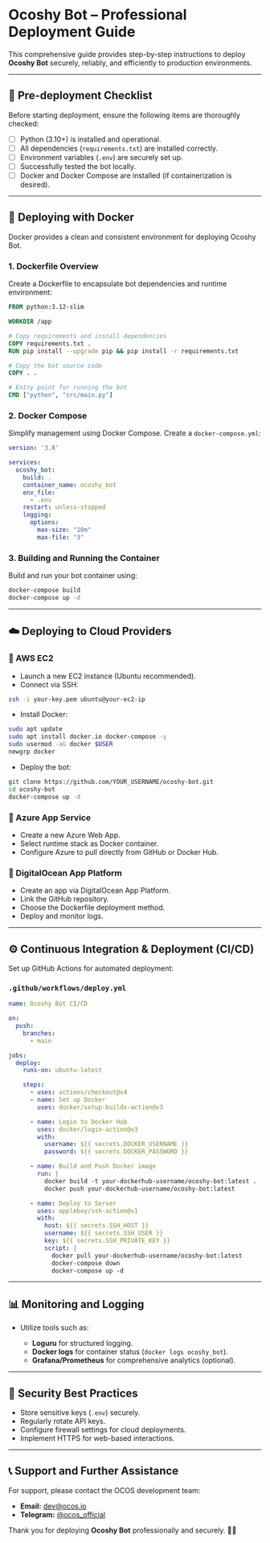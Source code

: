 # Ocoshy Bot – Professional Deployment Guide

This comprehensive guide provides step-by-step instructions to deploy **Ocoshy Bot** securely, reliably, and efficiently to production environments.

---

## 📌 Pre-deployment Checklist

Before starting deployment, ensure the following items are thoroughly checked:

* [ ] Python (3.10+) is installed and operational.
* [ ] All dependencies (`requirements.txt`) are installed correctly.
* [ ] Environment variables (`.env`) are securely set up.
* [ ] Successfully tested the bot locally.
* [ ] Docker and Docker Compose are installed (if containerization is desired).

---

## 🐳 Deploying with Docker

Docker provides a clean and consistent environment for deploying Ocoshy Bot.

### 1. Dockerfile Overview

Create a Dockerfile to encapsulate bot dependencies and runtime environment:

```Dockerfile
FROM python:3.12-slim

WORKDIR /app

# Copy requirements and install dependencies
COPY requirements.txt .
RUN pip install --upgrade pip && pip install -r requirements.txt

# Copy the bot source code
COPY . .

# Entry point for running the bot
CMD ["python", "src/main.py"]
```

### 2. Docker Compose

Simplify management using Docker Compose. Create a `docker-compose.yml`:

```yaml
version: '3.8'

services:
  ocoshy_bot:
    build: .
    container_name: ocoshy_bot
    env_file:
      - .env
    restart: unless-stopped
    logging:
      options:
        max-size: "10m"
        max-file: "3"
```

### 3. Building and Running the Container

Build and run your bot container using:

```bash
docker-compose build
docker-compose up -d
```

---

## ☁️ Deploying to Cloud Providers

### 🔹 AWS EC2

* Launch a new EC2 instance (Ubuntu recommended).
* Connect via SSH:

```bash
ssh -i your-key.pem ubuntu@your-ec2-ip
```

* Install Docker:

```bash
sudo apt update
sudo apt install docker.io docker-compose -y
sudo usermod -aG docker $USER
newgrp docker
```

* Deploy the bot:

```bash
git clone https://github.com/YOUR_USERNAME/ocoshy-bot.git
cd ocoshy-bot
docker-compose up -d
```

### 🔹 Azure App Service

* Create a new Azure Web App.
* Select runtime stack as Docker container.
* Configure Azure to pull directly from GitHub or Docker Hub.

### 🔹 DigitalOcean App Platform

* Create an app via DigitalOcean App Platform.
* Link the GitHub repository.
* Choose the Dockerfile deployment method.
* Deploy and monitor logs.

---

## ⚙️ Continuous Integration & Deployment (CI/CD)

Set up GitHub Actions for automated deployment:

### `.github/workflows/deploy.yml`

```yaml
name: Ocoshy Bot CI/CD

on:
  push:
    branches:
      - main

jobs:
  deploy:
    runs-on: ubuntu-latest

    steps:
      - uses: actions/checkout@v4
      - name: Set up Docker
        uses: docker/setup-buildx-action@v3

      - name: Login to Docker Hub
        uses: docker/login-action@v3
        with:
          username: ${{ secrets.DOCKER_USERNAME }}
          password: ${{ secrets.DOCKER_PASSWORD }}

      - name: Build and Push Docker image
        run: |
          docker build -t your-dockerhub-username/ocoshy-bot:latest .
          docker push your-dockerhub-username/ocoshy-bot:latest

      - name: Deploy to Server
        uses: appleboy/ssh-action@v1
        with:
          host: ${{ secrets.SSH_HOST }}
          username: ${{ secrets.SSH_USER }}
          key: ${{ secrets.SSH_PRIVATE_KEY }}
          script: |
            docker pull your-dockerhub-username/ocoshy-bot:latest
            docker-compose down
            docker-compose up -d
```

---

## 📊 Monitoring and Logging

* Utilize tools such as:

  * **Loguru** for structured logging.
  * **Docker logs** for container status (`docker logs ocoshy_bot`).
  * **Grafana/Prometheus** for comprehensive analytics (optional).

---

## 🔐 Security Best Practices

* Store sensitive keys (`.env`) securely.
* Regularly rotate API keys.
* Configure firewall settings for cloud deployments.
* Implement HTTPS for web-based interactions.

---

## 📞 Support and Further Assistance

For support, please contact the OCOS development team:

* **Email:** [dev@ocos.io](mailto:dev@ocos.io)
* **Telegram:** [@ocos\_official](https://t.me/ocos_official)

Thank you for deploying **Ocoshy Bot** professionally and securely. 🎯🚀
